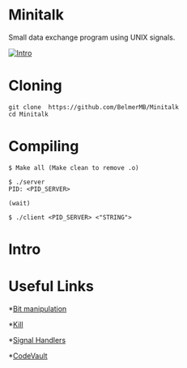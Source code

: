 # Minitalk

 Small data exchange program using UNIX signals.
 
 [![Intro](https://img.shields.io/badge/Cursus-Minitalk-success?style=for-the-badge&logo=42)](https://github.com/BelmerMB/Minitalk)

# Cloning

 ```
 git clone  https://github.com/BelmerMB/Minitalk
 cd Minitalk
 ```
 
 # Compiling
 
 ```
 $ Make all (Make clean to remove .o)
 ```
 ```
 $ ./server 
 PID: <PID_SERVER>
 
 (wait)
 ```

 ```
 $ ./client <PID_SERVER> <"STRING">
 ```

# Intro

# Useful Links
*[Bit manipulation](https://www.youtube.com/watch?v=7jkIUgLC29I)

*[Kill](https://www.tutorialspoint.com/unix_system_calls/kill.htm)

*[Signal Handlers](https://www.tutorialspoint.com/unix_system_calls/kill.htm)

*[CodeVault](https://www.youtube.com/watch?v=5We_HtLlAbs&list=PLfqABt5AS4FkW5mOn2Tn9ZZLLDwA3kZUY&index=16)